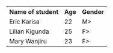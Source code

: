 <table>
<tr>
<th>Name of student</th>
<th>Age</th>
<th>Gender</th>
</tr>
<tr>
<td>Eric Karisa</td>
<td>22</td>
<td>M></td>
</tr>
<tr>
<td>Lilian Kigunda</td>
<td>25</td>
<td>F></td>
</tr>
<tr>
<td>Mary Wanjiru</td>
<td>23</td>
<td>F></td>
</tr>